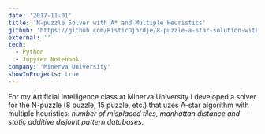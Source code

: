 ```yaml
---
date: '2017-11-01'
title: 'N-puzzle Solver with A* and Multiple Heuristics'
github: 'https://github.com/RisticDjordje/8-puzzle-a-star-solution-with-multiple-heuristics'
external: ''
tech:
  - Python
  - Jupyter Notebook
company: 'Minerva University'
showInProjects: true
---
```


For my Artificial Intelligence class at Minerva University I developed a solver for the N-puzzle (8 puzzle, 15 puzzle, etc.) that uzes A-star algorithm with multiple heuristics: <i>number of misplaced tiles, manhattan distance and static additive disjoint pattern databases.</i>
